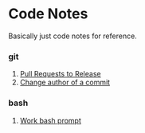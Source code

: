 # Code Notes

Basically just code notes for reference.

### git

1. [Pull Requests to Release](prs-to-release.md)
2. [Change author of a commit](git-ammend-commit-author.md)


### bash

1. [Work bash prompt](bash-colors.md)
